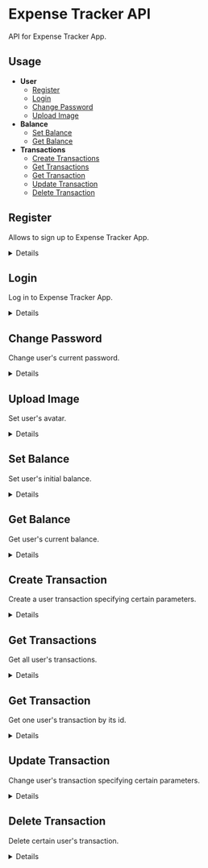 # Expense Tracker API
API for Expense Tracker App.

## Usage

- **User**
    - [Register](https://github.com/mercartem/expense-tracker/tree/develop/backend#register)
    - [Login](https://github.com/mercartem/expense-tracker/tree/develop/backend#login)
    - [Change Password](https://github.com/mercartem/expense-tracker/tree/develop/backend#change-password)
    - [Upload Image](https://github.com/mercartem/expense-tracker/tree/develop/backend#upload-image)
- **Balance**
    - [Set Balance](https://github.com/mercartem/expense-tracker/tree/develop/backend#set-balance)
    - [Get Balance](https://github.com/mercartem/expense-tracker/tree/develop/backend#get-balance)
- **Transactions**
    - [Create Transactions](https://github.com/mercartem/expense-tracker/tree/develop/backend#create-transactions)
    - [Get Transactions](https://github.com/mercartem/expense-tracker/tree/develop/backend#get-transactions)
    - [Get Transaction](https://github.com/mercartem/expense-tracker/tree/develop/backend#get-transaction)
    - [Update Transaction](https://github.com/mercartem/expense-tracker/tree/develop/backend#update-transaction)
    - [Delete Transaction](https://github.com/mercartem/expense-tracker/tree/develop/backend#delete-transaction)


**Register**
----
Allows to sign up to Expense Tracker App.

<details>

* **URL**

    /auth/register

* **Method:**

    `POST`

* **Headers:**

    None

* **Data Params:**

    ```json
      {
        "email": "user@mail.ru",
        "fullName": "user",
        "password": "12345"
      }
    ```

* **Query Params**

    None

* **URL Params**

    None

* **Success Response:**

  * **Code:** 200 OK <br />
    **Content:**
    ```json
      {
        "fullName": "user",
        "email": "user@mail.ru",
        "_id": "63f3c3489231626a3ef0f14d",
        "createdAt": "2023-02-20T19:00:24.088Z",
        "updatedAt": "2023-02-20T19:00:24.088Z",
        "__v": 0,
        "token": "eyJhbGciOiJIUzI1NiIsInR5cCI6IkpXVCJ9.eyJfaWQiOiI2M2YzYzM0ODkyMzE2MjZhM2VmMGYxNGQiLCJpYXQiOjE2NzY5MTk2MjQsImV4cCI6MTY3OTUxMTYyNH0.7MietBSm0tGNu_o9JfQ4FF0tPVuSNRWuRlLGz6ae8yI"
      }
    ```
</details>


**Login**
----
Log in to Expense Tracker App.

<details>

* **URL**

    /auth/login

* **Method:**

    `POST`

* **Headers:**

    None

* **Data Params:**

    ```json
      {
        "email": "user@mail.ru",
        "password": "12345"
      }
    ```

* **Query Params**

    None

* **URL Params**

    None

* **Success Response:**

  * **Code:** 200 OK <br />
    **Content:**
    ```json
      {
        "_id": "63f3c3489231626a3ef0f14d",
        "fullName": "user",
        "email": "user@mail.ru",
        "createdAt": "2023-02-20T19:00:24.088Z",
        "updatedAt": "2023-02-20T19:00:24.088Z",
        "__v": 0,
        "token": "eyJhbGciOiJIUzI1NiIsInR5cCI6IkpXVCJ9.eyJfaWQiOiI2M2YzYzM0ODkyMzE2MjZhM2VmMGYxNGQiLCJpYXQiOjE2NzY5MTk2MjQsImV4cCI6MTY3OTUxMTYyNH0.7MietBSm0tGNu_o9JfQ4FF0tPVuSNRWuRlLGz6ae8yI"
      }
    ```
</details>


**Change Password**
----
Change user's current password.

<details>

* **URL**

    /auth/me

* **Method:**

    `PATCH`

* **Headers:**

    {
      'Content-Type': 'application/json',
      Authorization: Bearer eyJhbGciOiJIUzI1NiIsInR5cCI6IkpXVCJ9.eyJfaWQiOiI2M2Q5NzQxNjllZGVkMGYxNTY3ZjI2NmMiLCJpYXQiOjE2NzU1MTQ0MDksImV4cCI6MTY3ODEwNjQwOX0.wLwSS7A_qTXqHACn4-aXCKn3l8IA72DcOlATZvXulJ8,
    }

* **Data Params:**

    ```json
      {
        "password": "67890"
      }
    ```

* **Query Params**

    None

* **URL Params**

    None

* **Success Response:**

  * **Code:** 200 OK <br />
    **Content:**
    ```json
      {
          "message": "Password changed successfully",
          "newToken": "eyJhbGciOiJIUzI1NiIsInR5cCI6IkpXVCJ9.eyJpYXQiOjE2NzY5MjA5ODYsImV4cCI6MTY3OTUxMjk4Nn0.6P4lpVbqbDQ0BWdu8w9edXUtkkXaRomLErfZbDvDlqY"
      }
    ```
</details>


**Upload Image**
----
Set user's avatar.

<details>

* **URL**

    /upload

* **Method:**

    `POST`

* **Headers:**

    {
      'Content-Type': 'application/json',
      Authorization: Bearer eyJhbGciOiJIUzI1NiIsInR5cCI6IkpXVCJ9.eyJfaWQiOiI2M2Q5NzQxNjllZGVkMGYxNTY3ZjI2NmMiLCJpYXQiOjE2NzU1MTQ0MDksImV4cCI6MTY3ODEwNjQwOX0.wLwSS7A_qTXqHACn4-aXCKn3l8IA72DcOlATZvXulJ8,
    }

* **Data Params:**

    `form-data`
    **KEY:** image <br />
    **Value:** your picture

* **Query Params**

    None

* **URL Params**

    None

* **Success Response:**

  * **Code:** 200 OK <br />
    **Content:**
    ```json
      {
        "url": "/uploads/63f3c3489231626a3ef0f14d.jpg"
      }
    ```
</details>


**Set Balance**
----
Set user's initial balance.

<details>

* **URL**

    /balance/:id

* **Method:**

    `POST`

* **Headers:**

    {
      'Content-Type': 'application/json',
      Authorization: Bearer eyJhbGciOiJIUzI1NiIsInR5cCI6IkpXVCJ9.eyJfaWQiOiI2M2Q5NzQxNjllZGVkMGYxNTY3ZjI2NmMiLCJpYXQiOjE2NzU1MTQ0MDksImV4cCI6MTY3ODEwNjQwOX0.wLwSS7A_qTXqHACn4-aXCKn3l8IA72DcOlATZvXulJ8,
    }

* **Data Params:**

    ```json
      {
         "balance": 200
      }
    ```

* **URL Params:**

    `id=[user_id]`

* **Query Params**

    None

* **Success Response:**

  * **Code:** 200 OK <br />
    **Content:**
    ```json
      {
        "success": true
      }
    ```
</details>


**Get Balance**
----
Get user's current balance.

<details>

* **URL**

    /balance

* **Method:**

    `GET`

* **Headers:**

    {
      'Content-Type': 'application/json',
      Authorization: Bearer eyJhbGciOiJIUzI1NiIsInR5cCI6IkpXVCJ9.eyJfaWQiOiI2M2Q5NzQxNjllZGVkMGYxNTY3ZjI2NmMiLCJpYXQiOjE2NzU1MTQ0MDksImV4cCI6MTY3ODEwNjQwOX0.wLwSS7A_qTXqHACn4-aXCKn3l8IA72DcOlATZvXulJ8,
    }

* **Data Params:**

    None

* **Query Params**

    None

* **URL Params**

    None

* **Success Response:**

  * **Code:** 200 OK <br />
    **Content:** 600

</details>


**Create Transaction**
----
Сreate a user transaction specifying certain parameters.

<details>

* **URL**

    /transactions

* **Method:**

    `POST`

* **Headers:**

    {
      'Content-Type': 'application/json',
      Authorization: Bearer eyJhbGciOiJIUzI1NiIsInR5cCI6IkpXVCJ9.eyJfaWQiOiI2M2Q5NzQxNjllZGVkMGYxNTY3ZjI2NmMiLCJpYXQiOjE2NzU1MTQ0MDksImV4cCI6MTY3ODEwNjQwOX0.wLwSS7A_qTXqHACn4-aXCKn3l8IA72DcOlATZvXulJ8,
    }

* **Data Params:**

     ```json
      {
        "category": "food",
        "description": "Vkusno I Tochka",
        "amount": 800,
        "paymentMode": "visa",
        "transactionType": "expense",
        "date": "2023-03-09T21:00:00.000Z",
        "time": "21:03"
      }
    ```

* **Query Params**

    None

* **URL Params**

    None

* **Success Response:**

  * **Code:** 200 OK <br />
    **Content:**
    ```json
      {
        "category": "food",
        "description": "Vkusno I Tochka",
        "amount": 800,
        "paymentMode": "visa",
        "transactionType": "expense",
        "date": "2023-03-09T21:00:00.000Z",
        "time": "21:03",
        "user": "63f3c3489231626a3ef0f14d",
        "_id": "63f3cea29231626a3ef0f15c",
        "createdAt": "2023-02-20T19:48:50.939Z",
        "updatedAt": "2023-02-20T19:48:50.939Z",
        "__v": 0
      }
    ```
</details>


**Get Transactions**
----
Get all user's transactions.

<details>

* **URL**

    /user/transactions

* **Method:**

    `GET`

* **Headers:**

    {
      'Content-Type': 'application/json',
      Authorization: Bearer eyJhbGciOiJIUzI1NiIsInR5cCI6IkpXVCJ9.eyJfaWQiOiI2M2Q5NzQxNjllZGVkMGYxNTY3ZjI2NmMiLCJpYXQiOjE2NzU1MTQ0MDksImV4cCI6MTY3ODEwNjQwOX0.wLwSS7A_qTXqHACn4-aXCKn3l8IA72DcOlATZvXulJ8,
    }

* **Data Params:**

    None

* **Query Params**

    **Required:**

      `_limit=[integer]`

    **Optional:**

      `_page=[integer]`

      `_from=[dateISO]`
      `_to=[dateISO]`

      `_search=[string]`

      `_category=[string]`
      `_description=[string]`
      `_amount=[integer]`
      `_paymentMode=[string]`
      `_transactionType=['income' | 'expense']`

    If `_limit` param is equal to 0 you will receive all your transactions.

    If you're using `_from` param you should use `_to` and conversely.

* **URL Params**

    None

* **Success Response:**

  * **Code:** 200 OK <br />
    **Content:**
    ```json
      [
        {
          "category": "food",
          "description": "Vkusno I Tochka",
          "amount": 800,
          "paymentMode": "visa",
          "transactionType": "expense",
          "date": "2023-03-09T21:00:00.000Z",
          "time": "21:03",
          "user": "63f3c3489231626a3ef0f14d",
          "_id": "63f3cea29231626a3ef0f15c",
          "createdAt": "2023-02-20T19:48:50.939Z",
          "updatedAt": "2023-02-20T19:48:50.939Z",
          "__v": 0
        }
      ]
    ```
</details>


**Get Transaction**
----
Get one user's transaction by its id.

<details>

* **URL**

    /transactions/:id

* **Method:**

    `GET`

* **Headers:**

    {
      'Content-Type': 'application/json',
      Authorization: Bearer eyJhbGciOiJIUzI1NiIsInR5cCI6IkpXVCJ9.eyJfaWQiOiI2M2Q5NzQxNjllZGVkMGYxNTY3ZjI2NmMiLCJpYXQiOjE2NzU1MTQ0MDksImV4cCI6MTY3ODEwNjQwOX0.wLwSS7A_qTXqHACn4-aXCKn3l8IA72DcOlATZvXulJ8,
    }

* **Data Params:**

    None

* **Query Params**

    None

* **URL Params**

    `id=[transaction_id]`

* **Success Response:**

  * **Code:** 200 OK <br />
    **Content:**
    ```json
      {
        "category": "food",
        "description": "Vkusno I Tochka",
        "amount": 800,
        "paymentMode": "visa",
        "transactionType": "expense",
        "date": "2023-03-09T21:00:00.000Z",
        "time": "21:03",
        "user": "63f3c3489231626a3ef0f14d",
        "_id": "63f3cea29231626a3ef0f15c",
        "createdAt": "2023-02-20T19:48:50.939Z",
        "updatedAt": "2023-02-20T19:48:50.939Z",
        "__v": 0
      }
    ```
</details>


**Update Transaction**
----
Change user's transaction specifying certain parameters.

<details>

* **URL**

    /transactions/:id

* **Method:**

    `PATCH`

* **Headers:**

    {
      'Content-Type': 'application/json',
      Authorization: Bearer eyJhbGciOiJIUzI1NiIsInR5cCI6IkpXVCJ9.eyJfaWQiOiI2M2Q5NzQxNjllZGVkMGYxNTY3ZjI2NmMiLCJpYXQiOjE2NzU1MTQ0MDksImV4cCI6MTY3ODEwNjQwOX0.wLwSS7A_qTXqHACn4-aXCKn3l8IA72DcOlATZvXulJ8,
    }

* **Data Params:**

     ```json
      {
        "category": "food",
        "description": "KFC",
        "amount": 1800,
        "paymentMode": "mastercard",
        "transactionType": "expense",
        "date": "2023-03-09T21:00:00.000Z",
      }
    ```

    All fields are optional.

* **Query Params**

    None

* **URL Params**

    `id=[transaction_id]`

* **Success Response:**

  * **Code:** 200 OK <br />
    **Content:**
    ```json
      {
        "success": "true",
      }
    ```
</details>


**Delete Transaction**
----
Delete certain user's transaction.

<details>

* **URL**

    /transactions/:id

* **Method:**

    `DELETE`

* **Headers:**

    {
      'Content-Type': 'application/json',
      Authorization: Bearer eyJhbGciOiJIUzI1NiIsInR5cCI6IkpXVCJ9.eyJfaWQiOiI2M2Q5NzQxNjllZGVkMGYxNTY3ZjI2NmMiLCJpYXQiOjE2NzU1MTQ0MDksImV4cCI6MTY3ODEwNjQwOX0.wLwSS7A_qTXqHACn4-aXCKn3l8IA72DcOlATZvXulJ8,
    }

* **Data Params:**

    None

* **Query Params**

    None

* **URL Params**

    `id=[transaction_id]`

* **Success Response:**

  * **Code:** 200 OK <br />
    **Content:**
    ```json
      {
        "success": "true",
      }
    ```
</details>


